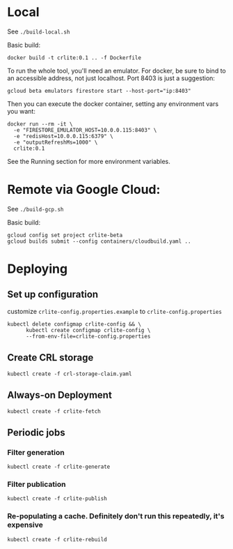 # Local

See `./build-local.sh`

Basic build:
```
docker build -t crlite:0.1 .. -f Dockerfile
```

To run the whole tool, you'll need an emulator. For docker, be sure to bind to an accessible address, not just localhost. Port 8403 is just a suggestion:

```
gcloud beta emulators firestore start --host-port="ip:8403"
```

Then you can execute the docker container, setting any environment vars you want:

```
docker run --rm -it \
  -e "FIRESTORE_EMULATOR_HOST=10.0.0.115:8403" \
  -e "redisHost=10.0.0.115:6379" \
  -e "outputRefreshMs=1000" \
  crlite:0.1
```

See the Running section for more environment variables.

# Remote via Google Cloud:

See `./build-gcp.sh`

Basic build:

```
gcloud config set project crlite-beta
gcloud builds submit --config containers/cloudbuild.yaml ..
```

# Deploying

## Set up configuration
customize `crlite-config.properties.example` to `crlite-config.properties`

```
kubectl delete configmap crlite-config && \
      kubectl create configmap crlite-config \
      --from-env-file=crlite-config.properties
```

## Create CRL storage
```
kubectl create -f crl-storage-claim.yaml
```

## Always-on Deployment
`kubectl create -f crlite-fetch`

## Periodic jobs

### Filter generation
`kubectl create -f crlite-generate`

### Filter publication
`kubectl create -f crlite-publish`

### Re-populating a cache. Definitely don't run this repeatedly, it's expensive
`kubectl create -f crlite-rebuild`
